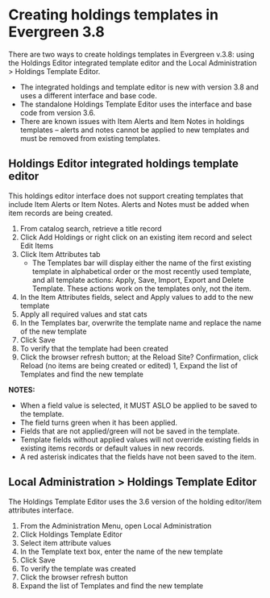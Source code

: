 # Creating holdings templates in Evergreen 3.8

There are two ways to create holdings templates in Evergreen v.3.8: using the Holdings Editor integrated template editor and the Local Administration > Holdings Template Editor.

- The integrated holdings and template editor is new with version 3.8 and uses a different interface and base code.
- The standalone Holdings Template Editor uses the interface and base code from version 3.6.
- There are known issues with Item Alerts and Item Notes in holdings templates – alerts and notes cannot be applied to new templates and must be removed from existing templates.

## Holdings Editor integrated holdings template editor
This holdings editor interface does not support creating templates that include Item Alerts or Item Notes. Alerts and Notes must be added when item records are being created.

1. From catalog search, retrieve a title record
1. Click Add Holdings  or right click on an existing item record and select Edit Items
1. Click Item Attributes tab
	- The Templates bar will display either the name of the first existing template in alphabetical order or the most recently used template, and all template actions: Apply, Save, Import, Export and Delete Template. These actions work on the templates only, not the item.  
1. In the Item Attributes fields, select and Apply values to add to the new template
1. Apply all required values and stat cats
1. In the Templates bar, overwrite the template name and replace the name of the new template 
1. Click Save
1. To verify that the template had been created
1. Click the browser refresh button; at the Reload Site? Confirmation, click Reload (no items are being created or edited)
1, Expand the list of Templates and find the new template  

**NOTES:**
- When a field value is selected, it MUST ASLO be applied to be saved to the template.
- The field turns green when it has been applied.
- Fields that are not applied/green will not be saved in the template.
- Template fields without applied values will not override existing fields in existing items records or default values in new records.
- A red asterisk indicates that the fields have not been saved to the item.

 

## Local Administration > Holdings Template Editor
The Holdings Template Editor uses the 3.6 version of the holding editor/item attributes interface.

1. From the Administration Menu, open Local Administration
1. Click Holdings Template Editor
1. Select item attribute values
1. In the Template text box, enter the name of the new template
1. Click Save 
1. To verify the template was created
1. Click the browser refresh button
1. Expand the list of Templates and find the new template 